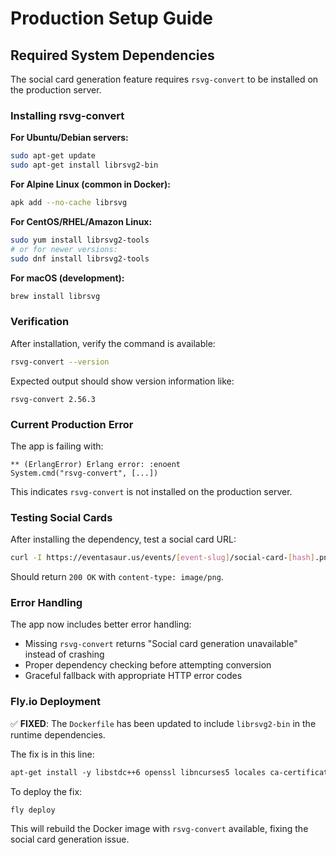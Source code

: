 # Production Setup Guide

## Required System Dependencies

The social card generation feature requires `rsvg-convert` to be installed on the production server.

### Installing rsvg-convert

**For Ubuntu/Debian servers:**
```bash
sudo apt-get update
sudo apt-get install librsvg2-bin
```

**For Alpine Linux (common in Docker):**
```bash
apk add --no-cache librsvg
```

**For CentOS/RHEL/Amazon Linux:**
```bash
sudo yum install librsvg2-tools
# or for newer versions:
sudo dnf install librsvg2-tools
```

**For macOS (development):**
```bash
brew install librsvg
```

### Verification

After installation, verify the command is available:
```bash
rsvg-convert --version
```

Expected output should show version information like:
```
rsvg-convert 2.56.3
```

### Current Production Error

The app is failing with:
```
** (ErlangError) Erlang error: :enoent
System.cmd("rsvg-convert", [...])
```

This indicates `rsvg-convert` is not installed on the production server.

### Testing Social Cards

After installing the dependency, test a social card URL:
```bash
curl -I https://eventasaur.us/events/[event-slug]/social-card-[hash].png
```

Should return `200 OK` with `content-type: image/png`.

### Error Handling

The app now includes better error handling:
- Missing `rsvg-convert` returns "Social card generation unavailable" instead of crashing
- Proper dependency checking before attempting conversion
- Graceful fallback with appropriate HTTP error codes

### Fly.io Deployment

✅ **FIXED**: The `Dockerfile` has been updated to include `librsvg2-bin` in the runtime dependencies.

The fix is in this line:
```dockerfile
apt-get install -y libstdc++6 openssl libncurses5 locales ca-certificates librsvg2-bin
```

To deploy the fix:
```bash
fly deploy
```

This will rebuild the Docker image with `rsvg-convert` available, fixing the social card generation issue. 
